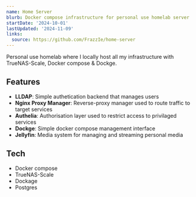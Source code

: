 ```yaml
---
name: Home Server
blurb: Docker compose infrastructure for personal use homelab server
startDate: '2024-10-01'
lastUpdated: '2024-11-09'
links:
  source: https://github.com/FrazzIe/home-server
---
```


Personal use homelab where I locally host all my infrastructure with TrueNAS-Scale, Docker compose & Dockge.

## Features

- **LLDAP**: Simple authetication backend that manages users
- **Nginx Proxy Manager**: Reverse-proxy manager used to route traffic to target services
- **Authelia**: Authorisation layer used to restrict access to privilaged services
- **Dockge**: Simple docker compose management interface
- **Jellyfin**: Media system for managing and streaming personal media

## Tech

- Docker compose
- TrueNAS-Scale
- Dockage
- Postgres